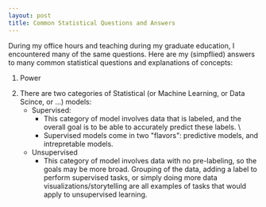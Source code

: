 ```yaml
---
layout: post
title: Common Statistical Questions and Answers
---
```


During my office hours and teaching during my graduate education, I encountered many of the same questions. Here are my (simpflied) answers to many common statistical questions and explanations of concepts: 

1) Power
 <!---The most common questions, and yet one of the hardest to properly define: What is statistical power? --->
 
2) There are two categories of Statistical (or Machine Learning, or Data Scince, or ...) models:  
    * Supervised:
        + This category of model involves data that is labeled, and the overall goal is to be able to accurately predict these labels. \
        + Supervised models come in two "flavors": predictive models, and intrepretable models. 
    * Unsupervised
        + This category of model involves data with no pre-labeling, so the goals may be more broad. Grouping of the data, adding a label to perform supervised tasks, or simply doing more data visualizations/storytelling are all examples of tasks that would apply to unsupervised learning.
   



